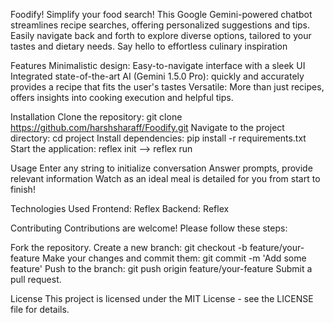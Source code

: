 Foodify!
Simplify your food search!
This Google Gemini-powered chatbot streamlines recipe searches, offering personalized suggestions and tips.
Easily navigate back and forth to explore diverse options, tailored to your tastes and dietary needs.
Say hello to effortless culinary inspiration

Features
Minimalistic design: Easy-to-navigate interface with a sleek UI
Integrated state-of-the-art AI (Gemini 1.5.0 Pro): quickly and accurately provides a recipe that fits the user's tastes
Versatile: More than just recipes, offers insights into cooking execution and helpful tips.


Installation
Clone the repository: git clone https://github.com/harshsharaff/Foodify.git
Navigate to the project directory: cd project
Install dependencies: pip install -r requirements.txt
Start the application: reflex init –> reflex run

Usage
Enter any string to initialize conversation
Answer prompts, provide relevant information
Watch as an ideal meal is detailed for you from start to finish!

Technologies Used
Frontend: Reflex
Backend: Reflex


Contributing
Contributions are welcome! Please follow these steps:

Fork the repository.
Create a new branch: git checkout -b feature/your-feature
Make your changes and commit them: git commit -m 'Add some feature'
Push to the branch: git push origin feature/your-feature
Submit a pull request.

License
This project is licensed under the MIT License - see the LICENSE file for details.
